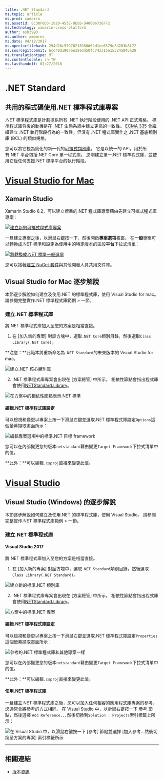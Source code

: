 ```yaml
---
title: .NET Standard
ms.topic: article
ms.prod: xamarin
ms.assetid: 8C30F8D3-1920-453E-9E8B-D40696736FF2
ms.technology: xamarin-cross-platform
author: asb3993
ms.author: amburns
ms.date: 04/12/2017
ms.openlocfilehash: 294d28c57978218986d62d1ee6579e8d283b8f72
ms.sourcegitcommit: 6cd40d190abe38edd50fc74331be15324a845a28
ms.translationtype: MT
ms.contentlocale: zh-TW
ms.lasthandoff: 02/27/2018
---
```

# <a name="net-standard"></a>.NET Standard

## <a name="using-net-standard-library-projects-to-share-code"></a>共用的程式碼使用.NET 標準程式庫專案

.NET 標準程式庫是計劃提供所有 .NET 執行階段使用的 .NET API 正式規格。 標準程式庫背後的動機是在 .NET 生態系統中建立更高的一致性。
[ECMA 335](https://github.com/dotnet/coreclr/blob/master/Documentation/project-docs/dotnet-standards.md) 會繼續建立 .NET 執行階段行為的一致性，但沒有 .NET 程式庫實作之 .NET 基底類別庫 (BCL) 的類似規格。

您可以將它視為簡化的新一代的[可攜式類別庫](https://msdn.microsoft.com/library/gg597391.aspx)。
它是以統一的 API，用於所有.NET 平台包括.NET Core 單一程式庫。 您剛建立單一.NET 標準程式庫，並使用它從任何支援.NET 標準平台的執行階段。

# <a name="visual-studio-for-mactabvsmac"></a>[Visual Studio for Mac](#tab/vsmac)

## <a name="xamarin-studio"></a>Xamarin Studio

Xamarin Studio 6.2，可以建立標準的.NET 程式庫專案藉由先建立可攜式程式庫專案：

[ ![](net-standard-images/xs01-sml.png "建立新的可攜式程式庫專案")](net-standard-images/xs01.png)

一旦建立專案之後，以滑鼠右鍵按一下，然後開啟**專案選項**視窗。
在**一般**專案可以轉換成.NET 標準和設定為使用中的特定版本的區段**平台**下拉式清單：

[ ![](net-standard-images/xs02-sml.png "將轉換成.NET 標準一般選項")](net-standard-images/xs02.png)

您可以接著[建立 NuGet 套件](~/cross-platform/app-fundamentals/nuget-multiplatform-libraries/existing-library.md)與其他開發人員共用文件庫。

## <a name="visual-studio-for-mac-walkthrough"></a>Visual Studio for Mac 逐步解說

本節逐步解說如何建立及使用.NET 的標準程式庫，使用 Visual Studio for mac。 請參閱完整實作.NET 標準程式庫範例 > 一節。

### <a name="creating-a-net-standard-library"></a>建立.NET 標準程式庫

將.NET 標準程式庫加入至您的方案是相當直接。

1. 在 [加入新的專案] 對話方塊中，選取`.NET Core`類別目錄，然後選取`Class Library(.NET Core)`。

  **注意：**此範本將重新命名為`.NET Standard`的未來版本的 Visual Studio for mac。

  ![建立.NET 核心類別庫](net-standard-images/vsm01.png)

2. .NET 標準程式庫專案會出現在 [方案總管] 中所示。 相依性節點會指出程式庫會使用[NETStandard.Library](https://www.nuget.org/packages/NETStandard.Library/)。

  ![在方案中的相依性節點表示.NET 標準](net-standard-images/vsm02.png)

#### <a name="editing-net-standard-library-settings"></a>編輯.NET 標準程式庫設定

可以檢視和變更以專案上按一下滑鼠右鍵並選取.NET 標準程式庫設定`Options`這個螢幕擷取畫面所示：

![編輯專案選項中的標準.NET 目標 framework](net-standard-images/vsm03.png)

您可以在內部變更您的版本`netstandard`藉由變更`Target Framework`下拉式清單中的值。

**此外：**可以編輯`.csproj`直接來變更此值。

# <a name="visual-studiotabvswin"></a>[Visual Studio](#tab/vswin)

## <a name="visual-studio-windows-walkthrough"></a>Visual Studio (Windows) 的逐步解說

本節逐步解說如何建立及使用.NET 的標準程式庫，使用 Visual Studio。 請參閱完整實作.NET 標準程式庫範例 > 一節。

### <a name="creating-a-net-standard-library"></a>建立.NET 標準程式庫

#### <a name="visual-studio-2017"></a>Visual Studio 2017

將.NET 標準程式庫加入至您的方案是相當直接。

1. 在 [加入新的專案] 對話方塊中，選取`.NET Standard`類別目錄，然後選取`Class Library(.NET Standard)`。

  ![](net-standard-images/vs01.png "建立新的標準.NET 類別庫")

2. .NET 標準程式庫專案會出現在 [方案總管] 中所示。 相依性節點會指出程式庫會使用[NETStandard.Library](https://www.nuget.org/packages/NETStandard.Library/)。

  ![](net-standard-images/vs02.png "方案中的標準.NET 專案")

#### <a name="editing-net-standard-library-settings"></a>編輯.NET 標準程式庫設定

可以檢視和變更以專案上按一下滑鼠右鍵並選取.NET 標準程式庫設定`Properties`這個螢幕擷取畫面所示：

![](net-standard-images/vs03.png "參考的.NET 標準程式庫和其他專案一樣")

您可以在內部變更您的版本`netstandard`藉由變更`Target Framework`下拉式清單中的值。

**此外：**可以編輯`.csproj`直接來變更此值。

#### <a name="using-net-standard-library"></a>使用.NET 標準程式庫

一旦建立.NET 標準程式庫之後，您可以加入任何相容的應用程式庫專案的參考，您通常會將參考的方式相同。 在 Visual Studio 中，以滑鼠右鍵按一下 參考 節點，然後選擇 `Add Reference...`然後切換到`Solution : Projects`索引標籤上所示：

![](net-standard-images/vs04.png "在 Visual Studio 中，以滑鼠右鍵按一下 [參考] 節點並選擇 [加入參考...然後切換至方案的專案] 索引標籤所示")

-----


## <a name="related-links"></a>相關連結

- [版本資訊](https://developer.xamarin.com/releases/studio/xamarin.studio_6.2/xamarin.studio_6.2/#.NET_Standard_Support)
